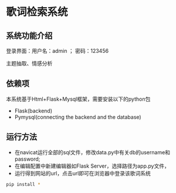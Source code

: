 # 歌词检索系统
  
## 系统功能介绍
登录界面：用户名：admin ； 密码：123456

主题抽取、情感分析 

## 依赖项
本系统基于Html+Flask+Mysql框架，需要安装以下的python包
- Flask(backend)
- Pymysql(connecting the backend and the database)

## 运行方法
- 在navicat运行全部的sql文件，修改data.py中有关db的username和password;
- 在编辑配置中新建编辑器如Flask Server，选择路径为app.py文件，
- 运行得到网站的url，点击url即可在浏览器中登录该歌词系统

```bash
pip install *
